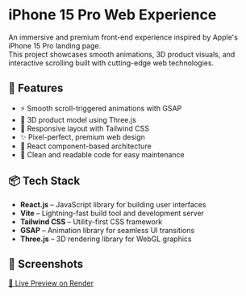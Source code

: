 # iPhone 15 Pro Web Experience

An immersive and premium front-end experience inspired by Apple's iPhone 15 Pro landing page.  
This project showcases smooth animations, 3D product visuals, and interactive scrolling built with cutting-edge web technologies.

## 🚀 Features

- ⚡ Smooth scroll-triggered animations with GSAP
- 🎨 3D product model using Three.js
- 🧩 Responsive layout with Tailwind CSS
- ✨ Pixel-perfect, premium web design
- 🎯 React component-based architecture
- 💬 Clean and readable code for easy maintenance

## 📦 Tech Stack

- **React.js** – JavaScript library for building user interfaces
- **Vite** – Lightning-fast build tool and development server
- **Tailwind CSS** – Utility-first CSS framework
- **GSAP** – Animation library for seamless UI transitions
- **Three.js** – 3D rendering library for WebGL graphics

## 📸 Screenshots

[🚀 Live Preview on Render](https://iphone-ui.onrender.com)





